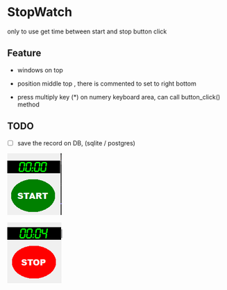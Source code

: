 # StopWatch

only to use get time between start and stop button click



## Feature

- windows on top

- position middle top , there is commented to set to right bottom

- press multiply key (*) on numery keyboard area, can call button_click() method

  

## TODO

- [ ] save the record on DB, (sqlite / postgres)



![image-20220121145112530](image-20220121145112530.png)

![image-20220121145157594](image-20220121145157594.png)

